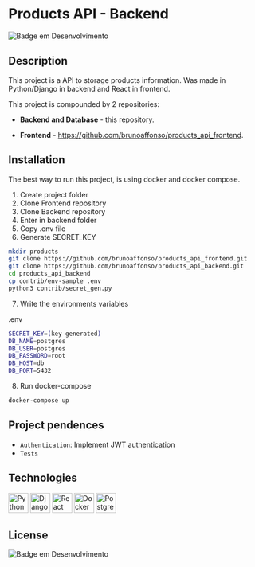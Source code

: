 # Products API - Backend
![Badge em Desenvolvimento](https://img.shields.io/badge/Status-Development-yellow)

## Description
This project is a API to storage products information. Was made in Python/Django in backend and React in frontend.

This project is compounded by 2 repositories:

* **Backend and Database** - this repository.

* **Frontend** - https://github.com/brunoaffonso/products_api_frontend.

## Installation

The best way to run this project, is using docker and docker compose.

1. Create project folder
2. Clone Frontend repository
3. Clone Backend repository
4. Enter in backend folder
5. Copy .env file
6. Generate SECRET_KEY

```bash
mkdir products
git clone https://github.com/brunoaffonso/products_api_frontend.git
git clone https://github.com/brunoaffonso/products_api_backend.git
cd products_api_backend
cp contrib/env-sample .env
python3 contrib/secret_gen.py
```
7. Write the environments variables

.env
```bash
SECRET_KEY=(key generated)
DB_NAME=postgres
DB_USER=postgres
DB_PASSWORD=root
DB_HOST=db
DB_PORT=5432
```

8. Run docker-compose
```bash
docker-compose up
```

## Project pendences
- `Authentication`: Implement JWT authentication
- `Tests`

## Technologies
<div>
<a href="https://www.python.org/" target="_blank"> <img src="https://cdn.worldvectorlogo.com/logos/python-5.svg" alt="Python" width="40" height="40"/></a>
<a href="https://djangoproject.com/" target="_blank"> <img src="https://cdn.worldvectorlogo.com/logos/django.svg" alt="Django" width="40" height="40"/></a>
<a href="https://reactjs.org/" target="_blank"> <img src="https://cdn.worldvectorlogo.com/logos/react-2.svg" alt="React" width="40" height="40"/></a>
<a href="https://www.docker.com/" target="_blank"> <img src="https://cdn.worldvectorlogo.com/logos/docker.svg" alt="Docker" width="40" height="40"/></a>
<a href="https://www.postgresql.org/"> <img src="https://cdn.worldvectorlogo.com/logos/postgresql.svg" alt="PostgreSql" width="40" height="40"/></a>
</div>

## License
![Badge em Desenvolvimento](https://img.shields.io/badge/Licence-MIT-green)